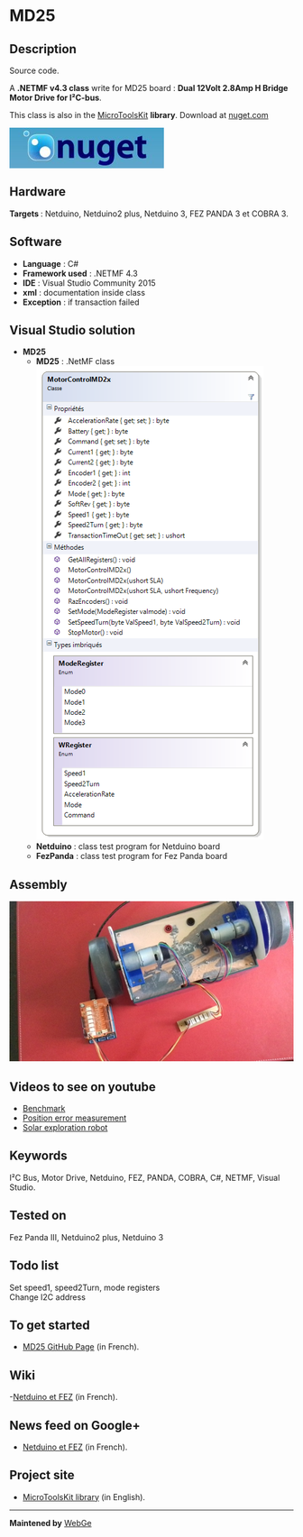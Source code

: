 # MD25


<strong>Description</strong>
-------------------------------------
Source code.

A <strong>.NETMF v4.3 class</strong> write for MD25 board : <strong>Dual 12Volt 2.8Amp H Bridge Motor Drive for I²C-bus</strong>. 

This class is also in the <a href="https://www.nuget.org/packages/WEBGE.Microtoolskit/" target="_blank">MicroToolsKit</a> <strong>library</strong>. Download at <a href="https://www.nuget.org" target="_blank">nuget.com</a>

 <img src="img/nuget.JPG" align="center" />

<strong>Hardware</strong>
---------------------
<strong> Targets </strong>: Netduino, Netduino2 plus, Netduino 3, FEZ PANDA 3 et COBRA 3.

<strong>Software</strong>
---------------------
<ul>
<li><strong>Language</strong> : C#</li>
<li><strong>Framework used</strong> : .NETMF 4.3</li>
<li><strong>IDE</strong> : Visual Studio Community 2015</li>
<li><strong>xml</strong> : documentation inside class </li> 
<li><strong>Exception</strong> : if transaction failed</li>
</ul>

<strong> Visual Studio solution</strong>
-------------------------------------
<ul>
<li><strong>MD25</strong>
<ul>
<li><strong>MD25</strong> : .NetMF class</li>
<img src="img/MD25.png" />
<li><strong>Netduino</strong> : class test program for Netduino board</li>
<li><strong>FezPanda</strong> : class test program for Fez Panda board</li>
</ul>
</li>
</ul>

<strong>Assembly</strong>
--------------------------
<img src="img/MD25.jpg" />

<strong>Videos to see on youtube</strong>
-------------------
<ul>
<li><a href="https://youtu.be/gIigdBUdnPI">Benchmark</a> </li>
<li><a href="https://youtu.be/fLUx9E7sq2s">Position error measurement</a></li>
<li><a href="https://youtu.be/ovv2w9cWWYM">Solar exploration robot</a> </li>
</ul>

<strong>Keywords</strong>
----------------------------
I²C Bus, Motor Drive, Netduino, FEZ, PANDA, COBRA, C#, NETMF, Visual Studio.

<strong>Tested on</strong>
-------------------
Fez Panda III, Netduino2 plus, Netduino 3

<strong>Todo list</strong>
-------------------
Set speed1, speed2Turn, mode registers <br>
Change I2C address 

<strong>To get started</strong>
--------------------
- <a href="http://webge.github.io/MD25/" target="_blank">MD25 GitHub Page</a> (in French).

<strong>Wiki</strong>
--------------------
-<a href="https://csharpembarquenetduino.wikispaces.com/Home" target="_blank">Netduino et FEZ</a> (in French).

<strong>News feed on Google+</strong>
--------------------
- <a href="https://plus.google.com/collection/oaaJX" target="_blank">Netduino et FEZ</a> (in French).

<strong>Project site</strong>
--------------------
- <a href ="https://csharpembarquenetduino.wikispaces.com/6.+MicroToolsKit+library">MicroToolsKit library</a> (in English).
<hr>
<strong>Maintened by</strong> <a href="mailto:philippemariano@gmail.com">WebGe</a>

